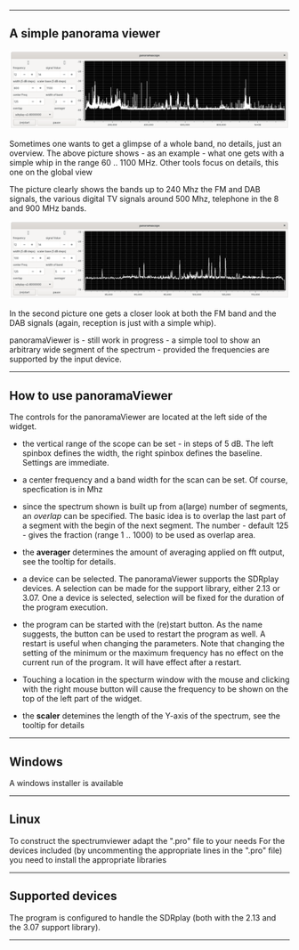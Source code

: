
---------------------------------------------------------------------
A simple panorama viewer
---------------------------------------------------------------------

![panoramaviewer](/panoramaviewer.png?raw=true)

Sometimes one wants to get a glimpse of a whole band, no details,
just an overview. The above picture shows - as an example - what one gets
with a simple whip in the range 60 .. 1100 MHz. Other tools focus on details,
this one on the global view

The picture clearly shows the bands up to 240 Mhz the FM and DAB signals,
the various digital TV signals around 500 Mhz, telephone in the 8 and 900
MHz bands.

![panoramaviewer](/fm-band.png?raw=true)

In the second picture one gets a closer look at both the FM band and the
DAB signals (again, reception is just with a simple whip).

panoramaViewer is - still work in progress - a simple tool to show an
arbitrary wide segment of the spectrum - provided the frequencies are
supported by the input device.

--------------------------------------------------------------------------
How to use panoramaViewer
--------------------------------------------------------------------------

The controls for the panoramaViewer are located
at the left side of the widget.

 * the vertical range of the scope can be set - in steps of 5 dB. The left spinbox defines the width, the right spinbox defines the baseline. Settings are immediate.

 * a center frequency and a band width for the scan can be set. Of course,
specfication is in Mhz

 * since the spectrum shown is built up from a(large) number of segments,
an *overlap* can be specified. The basic idea is to overlap the last
part of a segment with the begin of the next segment. The number - default
125 - gives the fraction (range 1 .. 1000) to be used as overlap area.


 * the **averager** determines the amount of averaging applied on fft output, see the tooltip for details.

 * a device can be selected. The panoramaViewer supports the SDRplay devices.
A selection can be made for the support library, either 2.13 or 3.07.
One a device is selected, selection will be fixed for the duration of the
program execution.

 * the program can be started with the (re)start button. As the name
suggests, the button can be used to restart the program as well.
A restart is useful when changing the parameters. Note that changing 
the setting of the minimum or the maximum frequency has no
effect on the current run of the program. It will have effect after a
restart.

 * Touching a location in the specturm window with the mouse and clicking
with the right mouse button will cause the frequency to be shown on
the top of the left part of the widget.

 * the **scaler** detemines the length of the Y-axis of the spectrum, see the
tooltip for details

---------------------------------------------------------------------------
Windows
-----------------------------------------------------------------------------

A windows installer is available

--------------------------------------------------------------------------------
Linux
------------------------------------------------------------------------

To construct the spectrumviewer adapt the ".pro" file to your needs
For the devices included (by uncommenting the appropriate lines
in the ".pro" file) you need to install the appropriate libraries

-----------------------------------------------------------------------
Supported devices
-----------------------------------------------------------------------

The program is configured to handle the SDRplay (both with the 2.13
and the 3.07 support library).

--------------------------------------------------------------------------

